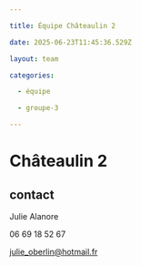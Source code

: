 ```yaml
---

title: Équipe Châteaulin 2

date: 2025-06-23T11:45:36.529Z

layout: team

categories:

  - équipe

  - groupe-3

---
```


# Châteaulin 2



## contact 

Julie Alanore

06 69 18 52 67

julie_oberlin@hotmail.fr

